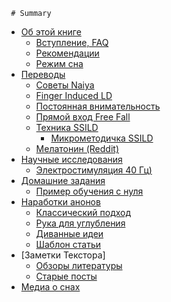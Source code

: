      # Summary

* [Об этой книге](README.md)
    * [Вступление, FAQ](0chapter/FAQ.md)
    * [Рекомендации](0chapter/recommendations.md)
    * [Режим сна](0chapter/regime.md)
* [Переводы](1translations/translations.md)
    * [Советы Naiya](1translations/naiya.md)
    * [Finger Induced LD](1translations/FILD.md)
    * [Постоянная внимательность](1translations/ADA.md)
    * [Прямой вход Free Fall](1translations/freefall.md)
    * [Техника SSILD](1translations/SSILD2015.md)
        * [Микрометодичка SSILD](5textor/dayone01.md)
    * [Мелатонин (Reddit)](1translations/melatonin01.md)
* [Научные исследования](3science/intro.md)
    * [Электростимуляция 40 Гц)](3science/tACS.md) 
* [Домашние задания](2tasks/tasks.md)
    * [Пример обучения с нуля](2tasks/example.md)  
* [Наработки анонов](4community/intro.md)
    * [Классический подход](4community/handiary.md)
    * [Рука для углубления](4community/hand.md)
    * [Диванные идеи](4community/all.md)
    * [Шаблон статьи](4community/hig.md)
* [Заметки Текстора]
    * [Обзоры литературы](5textor/Excourse.md)
    * [Старые посты](5textor/old.md)
* [Медиа о снах](4community/media.md)

<!---
(5textor/intro.md)
5textor/maxim.md

-->